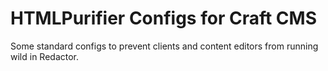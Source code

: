 # HTMLPurifier Configs for Craft CMS

Some standard configs to prevent clients and content editors from running wild
in Redactor.
